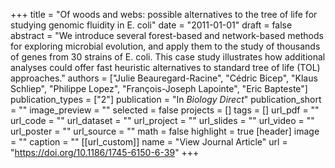 +++
title = "Of woods and webs: possible alternatives to the tree of life for studying genomic fluidity in E. coli"
date = "2011-01-01"
draft = false
abstract = "We introduce several forest-based and network-based methods for exploring microbial evolution, and apply them to the study of thousands of genes from 30 strains of E. coli. This case study illustrates how additional analyses could offer fast heuristic alternatives to standard tree of life (TOL) approaches."
authors = ["Julie Beauregard-Racine", "Cédric Bicep", "Klaus Schliep", "Philippe Lopez", "François-Joseph Lapointe", "Eric Bapteste"]
publication_types = ["2"]
publication = "In *Biology Direct*"
publication_short = ""
image_preview = ""
selected = false
projects = []
tags = []
url_pdf = ""
url_code = ""
url_dataset = ""
url_project = ""
url_slides = ""
url_video = ""
url_poster = ""
url_source = ""
math = false
highlight = true
[header]
image = ""
caption = ""
[[url_custom]]
name = "View Journal Article"
url = "https://doi.org/10.1186/1745-6150-6-39"
+++
